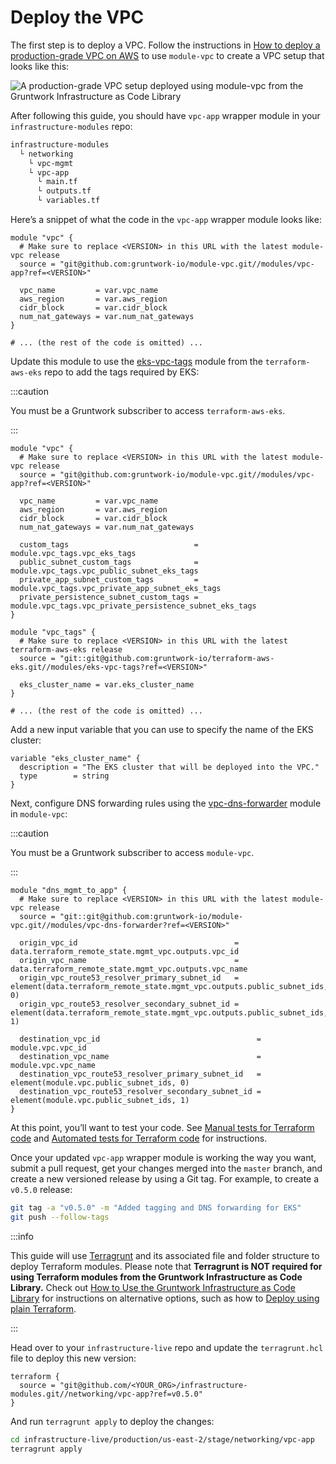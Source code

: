 # Deploy the VPC

The first step is to deploy a VPC. Follow the instructions in
[How to deploy a production-grade VPC on AWS](/docs/guides/build-it-yourself/vpc/stub) to use
`module-vpc` to create a VPC setup that looks like this:

![A production-grade VPC setup deployed using module-vpc from the Gruntwork Infrastructure as Code Library](/img/guides/build-it-yourself/vpc/vpc-diagram.png)

After following this guide, you should have `vpc-app` wrapper module in your `infrastructure-modules` repo:

```bash
infrastructure-modules
  └ networking
    └ vpc-mgmt
    └ vpc-app
      └ main.tf
      └ outputs.tf
      └ variables.tf
```

Here’s a snippet of what the code in the `vpc-app` wrapper module looks like:

```hcl title=infrastructure-modules/networking/vpc-app/main.tf
module "vpc" {
  # Make sure to replace <VERSION> in this URL with the latest module-vpc release
  source = "git@github.com:gruntwork-io/module-vpc.git//modules/vpc-app?ref=<VERSION>"

  vpc_name         = var.vpc_name
  aws_region       = var.aws_region
  cidr_block       = var.cidr_block
  num_nat_gateways = var.num_nat_gateways
}

# ... (the rest of the code is omitted) ...
```

Update this module to use the
[eks-vpc-tags](https://github.com/gruntwork-io/terraform-aws-eks/tree/master/modules/eks-vpc-tags) module from the
`terraform-aws-eks` repo to add the tags required by EKS:

:::caution

You must be a <span className="js-subscribe-cta">Gruntwork subscriber</span> to access `terraform-aws-eks`.

:::

```hcl title=infrastructure-modules/networking/vpc-app/main.tf
module "vpc" {
  # Make sure to replace <VERSION> in this URL with the latest module-vpc release
  source = "git@github.com:gruntwork-io/module-vpc.git//modules/vpc-app?ref=<VERSION>"

  vpc_name         = var.vpc_name
  aws_region       = var.aws_region
  cidr_block       = var.cidr_block
  num_nat_gateways = var.num_nat_gateways

  custom_tags                            = module.vpc_tags.vpc_eks_tags
  public_subnet_custom_tags              = module.vpc_tags.vpc_public_subnet_eks_tags
  private_app_subnet_custom_tags         = module.vpc_tags.vpc_private_app_subnet_eks_tags
  private_persistence_subnet_custom_tags = module.vpc_tags.vpc_private_persistence_subnet_eks_tags
}

module "vpc_tags" {
  # Make sure to replace <VERSION> in this URL with the latest terraform-aws-eks release
  source = "git::git@github.com:gruntwork-io/terraform-aws-eks.git//modules/eks-vpc-tags?ref=<VERSION>"

  eks_cluster_name = var.eks_cluster_name
}

# ... (the rest of the code is omitted) ...
```

Add a new input variable that you can use to specify the name of the EKS cluster:

```hcl title=infrastructure-modules/networking/vpc-app/variables.tf
variable "eks_cluster_name" {
  description = "The EKS cluster that will be deployed into the VPC."
  type        = string
}
```

Next, configure DNS forwarding rules using the
[vpc-dns-forwarder](https://github.com/gruntwork-io/module-vpc/tree/master/modules/vpc-dns-forwarder) module in
`module-vpc`:

:::caution

You must be a <span className="js-subscribe-cta">Gruntwork subscriber</span> to access `module-vpc`.

:::

```hcl title=infrastructure-modules/networking/vpc-app/main.tf
module "dns_mgmt_to_app" {
  # Make sure to replace <VERSION> in this URL with the latest module-vpc release
  source = "git::git@github.com:gruntwork-io/module-vpc.git//modules/vpc-dns-forwarder?ref=<VERSION>"

  origin_vpc_id                                   = data.terraform_remote_state.mgmt_vpc.outputs.vpc_id
  origin_vpc_name                                 = data.terraform_remote_state.mgmt_vpc.outputs.vpc_name
  origin_vpc_route53_resolver_primary_subnet_id   = element(data.terraform_remote_state.mgmt_vpc.outputs.public_subnet_ids, 0)
  origin_vpc_route53_resolver_secondary_subnet_id = element(data.terraform_remote_state.mgmt_vpc.outputs.public_subnet_ids, 1)

  destination_vpc_id                                   = module.vpc.vpc_id
  destination_vpc_name                                 = module.vpc.vpc_name
  destination_vpc_route53_resolver_primary_subnet_id   = element(module.vpc.public_subnet_ids, 0)
  destination_vpc_route53_resolver_secondary_subnet_id = element(module.vpc.public_subnet_ids, 1)
}
```

At this point, you’ll want to test your code. See
[Manual tests for Terraform code](https://gruntwork.io/guides/foundations/how-to-use-gruntwork-infrastructure-as-code-library#manual_tests_terraform)
and
[Automated tests for Terraform code](https://gruntwork.io/guides/foundations/how-to-use-gruntwork-infrastructure-as-code-library#automated_tests_terraform)
for instructions.

Once your updated `vpc-app` wrapper module is working the way you want, submit a pull request, get your changes merged
into the `master` branch, and create a new versioned release by using a Git tag. For example, to create a `v0.5.0`
release:

```bash
git tag -a "v0.5.0" -m "Added tagging and DNS forwarding for EKS"
git push --follow-tags
```

:::info

This guide will use [Terragrunt](https://github.com/gruntwork-io/terragrunt) and its associated file and folder
structure to deploy Terraform modules. Please note that **Terragrunt is NOT required for using Terraform modules from
the Gruntwork Infrastructure as Code Library.** Check out
[How to Use the Gruntwork Infrastructure as Code Library](https://gruntwork.io/guides/foundations/how-to-use-gruntwork-infrastructure-as-code-library) for instructions
on alternative options, such as how to
[Deploy using plain Terraform](https://gruntwork.io/guides/foundations/how-to-use-gruntwork-infrastructure-as-code-library#deploy_using_plain_terraform).

:::

Head over to your `infrastructure-live` repo and update the `terragrunt.hcl` file to deploy this new version:

```hcl title=infrastructure-live/production/us-east-2/stage/networking/vpc-app/terragrunt.hcl
terraform {
  source = "git@github.com/<YOUR_ORG>/infrastructure-modules.git//networking/vpc-app?ref=v0.5.0"
}
```

And run `terragrunt apply` to deploy the changes:

```bash
cd infrastructure-live/production/us-east-2/stage/networking/vpc-app
terragrunt apply
```


<!-- ##DOCS-SOURCER-START
{"sourcePlugin":"Local File Copier","hash":"9ce2b3d79a1a91b09ec2b5d4887dedc3"}
##DOCS-SOURCER-END -->

